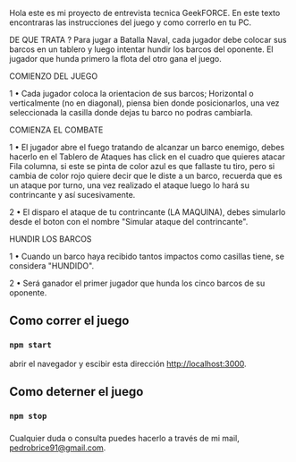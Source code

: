 Hola este es mi proyecto de entrevista tecnica GeekFORCE.
En este texto encontraras las instrucciones del juego y como correrlo en tu PC.

DE QUE TRATA ?
Para jugar a Batalla Naval, cada jugador debe colocar sus barcos en un tablero y luego intentar hundir los barcos del oponente. El jugador que hunda primero la flota del otro gana el juego.

COMIENZO DEL JUEGO

1 • Cada jugador coloca la orientacion de sus barcos; Horizontal o verticalmente (no en diagonal), piensa bien donde posicionarlos, una vez seleccionada la casilla donde dejas tu barco no podras cambiarla.

COMIENZA EL COMBATE

1 • El jugador abre el fuego tratando de alcanzar un barco enemigo, debes hacerlo en el Tablero de Ataques has click en el cuadro que quieres atacar Fila columna, si este se pinta de color azul es que fallaste tu tiro, pero si cambia de color rojo quiere decir que le diste a un barco, recuerda que es un ataque por turno, una vez realizado el ataque luego lo hará su contrincante y así sucesivamente.


2 • El disparo el ataque de tu contrincante (LA MAQUINA), debes simularlo desde el boton con el nombre "Simular ataque del contrincante".

HUNDIR LOS BARCOS

1 • Cuando un barco haya recibido tantos impactos como casillas tiene, se considera "HUNDIDO".

2 • Será ganador el primer jugador que hunda los cinco barcos de su oponente.

## Como correr el juego
### `npm start`

abrir el navegador y escibir esta dirección [http://localhost:3000](http://localhost:3000).

## Como deterner el juego
### `npm stop`

### 
Cualquier duda o consulta puedes hacerlo a través de mi mail, pedrobrice91@gmail.com.

